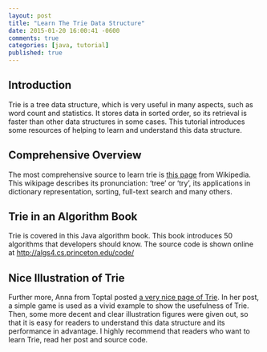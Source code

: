 ```yaml
---
layout: post
title: "Learn The Trie Data Structure"
date: 2015-01-20 16:00:41 -0600
comments: true
categories: [java, tutorial]
published: true
---
```


## Introduction
Trie is a tree data structure, which is very useful in many aspects, such as word count and statistics. It stores data in sorted order, so its retrieval is faster than other data structures in some cases. This tutorial introduces some resources of helping to learn and understand this data structure.

## Comprehensive Overview
The most comprehensive source to learn trie is [this page](http://en.wikipedia.org/wiki/Trie) from Wikipedia. This wikipage describes its pronunciation: ‘tree’ or ‘try’, its applications in dictionary representation, sorting, full-text search and many others.

## Trie in an Algorithm Book
Trie is covered in this Java algorithm book. This book introduces 50 algorithms that developers should know. The source code is shown online at http://algs4.cs.princeton.edu/code/

## Nice Illustration of Trie
Further more, Anna from Toptal posted [a very nice page of Trie](http://www.toptal.com/java/the-trie-a-neglected-data-structure). In her post, a simple game is used as a vivid example to show the usefulness of Trie. Then, some more decent and clear illustration figures were given out, so that it is easy for readers to understand this data structure and its performance in advantage. I highly recommend that readers who want to learn Trie, read her post and source code.